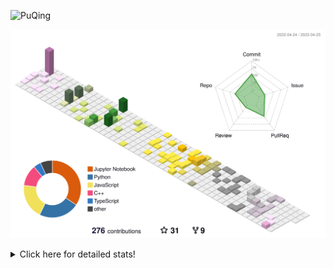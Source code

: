 ![PuQing](https://user-images.githubusercontent.com/27223114/171565019-9a56fae6-b08b-421f-99db-7e830da42371.png)

![](./profile-3d-contrib/profile-season-animate.svg)

<details>
<summary>Click here for detailed stats!</summary>

<!--START_SECTION:waka-->
![Lines of code](https://img.shields.io/badge/From%20Hello%20World%20I%27ve%20Written-663.0%20thousand%20lines%20of%20code-blue)

**🐱 My GitHub Data** 

> 📦 243.3 kB Used in GitHub's Storage 
 > 
> 🏆 68 Contributions in the Year 2023
 > 
> 🚫 Not Opted to Hire
 > 
> 📜 25 Public Repositories 
 > 
> 🔑 27 Private Repositories 
 > 
**I'm an Early 🐤** 

```text
🌞 Morning                171 commits         ████░░░░░░░░░░░░░░░░░░░░░   17.13 % 
🌆 Daytime                460 commits         ████████████░░░░░░░░░░░░░   46.09 % 
🌃 Evening                146 commits         ████░░░░░░░░░░░░░░░░░░░░░   14.63 % 
🌙 Night                  221 commits         ██████░░░░░░░░░░░░░░░░░░░   22.14 % 
```


📊 **This Week I Spent My Time On** 

```text
💬 Programming Languages: 
C                        1 hr 50 mins        ███████████░░░░░░░░░░░░░░   45.98 % 
Jupyter Notebook         1 hr 33 mins        ██████████░░░░░░░░░░░░░░░   39.06 % 
Python                   33 mins             ████░░░░░░░░░░░░░░░░░░░░░   14.15 % 
Makefile                 1 min               ░░░░░░░░░░░░░░░░░░░░░░░░░   00.47 % 
C++                      0 secs              ░░░░░░░░░░░░░░░░░░░░░░░░░   00.12 % 

🔥 Editors: 
VS Code                  1 hr 52 mins        ████████████░░░░░░░░░░░░░   47.08 % 
DataSpell                1 hr 27 mins        █████████░░░░░░░░░░░░░░░░   36.74 % 
PyCharm                  38 mins             ████░░░░░░░░░░░░░░░░░░░░░   16.19 % 

💻 Operating System: 
Windows                  3 hrs 45 mins       ████████████████████████░   94.16 % 
WSL                      12 mins             █░░░░░░░░░░░░░░░░░░░░░░░░   05.33 % 
Linux                    1 min               ░░░░░░░░░░░░░░░░░░░░░░░░░   00.51 % 
```


<!--END_SECTION:waka-->
</details>
